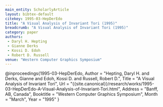 ```yaml
---
main_entity: ScholarlyArticle
layout: bibtex-default
citekey: 1995-03-HepDerEdo
title: "A Visual Analysis of Invariant Tori (1995)"
breadcrumb: "A Visual Analysis of Invariant Tori (1995)"
category: paper
authors:
 - Daryl H. Hepting
 - Gianne Derks
 - Kossi D. Edoh
 - Robert D. Russell
venue: "Western Computer Graphics Symposium"
---
```

@inproceedings{1995-03-HepDerEdo,
	Author =  "Hepting, Daryl H. and Derks, Gianne and Edoh, Kossi D. and Russell, Robert D.",
	Title =  "A Visual Analysis of Invariant Tori",
	Url = \"{{site.canonical}}/research/works/1995-03-HepDerEdo-A-Visual-Analysis-of-Invariant-Tori.html\",
	Address =  "Banff, AB, Canada",
	Booktitle =  "Western Computer Graphics Symposium",
	Month =  "March",
	Year =  "1995"
}
